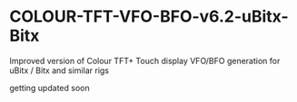 # COLOUR-TFT-VFO-BFO-v6.2-uBitx-Bitx
Improved version of Colour TFT+ Touch display VFO/BFO generation for uBitx / Bitx and similar rigs 


getting updated soon
